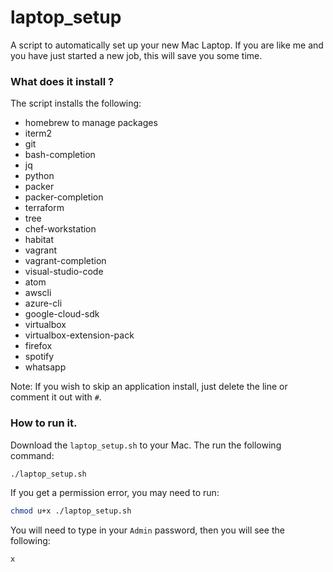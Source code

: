 # laptop_setup
A script to automatically set up your new Mac Laptop.  If you are like me and you have just started a new job, this will save you some time.
  
### What does it install ?
The script installs the following:
- homebrew to manage packages
- iterm2
- git
- bash-completion
- jq
- python
- packer
- packer-completion
- terraform
- tree
- chef-workstation
- habitat
- vagrant
- vagrant-completion
- visual-studio-code
- atom
- awscli
- azure-cli
- google-cloud-sdk
- virtualbox
- virtualbox-extension-pack
- firefox
- spotify
- whatsapp
  
Note: If you wish to skip an application install, just delete the line or comment it out with `#`.
  
### How to run it.
Download the `laptop_setup.sh` to your Mac.  The run the following command:  
```bash
./laptop_setup.sh
```
  
If you get a permission error, you may need to run:  
```bash
chmod u+x ./laptop_setup.sh
```
  
You will need to type in your `Admin` password, then you will see the following:
```bash
x
```

